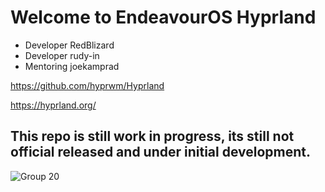 # Welcome to EndeavourOS Hyprland

* Developer RedBlizard
* Developer rudy-in
* Mentoring joekamprad

https://github.com/hyprwm/Hyprland

https://hyprland.org/

## This repo is still work in progress, its still not official  released and under initial development.

![Group 20](https://github.com/EndeavourOS-Community-Editions/hyprland/assets/108489214/b0e22c20-d400-4550-b305-b42e518ffb8e)
